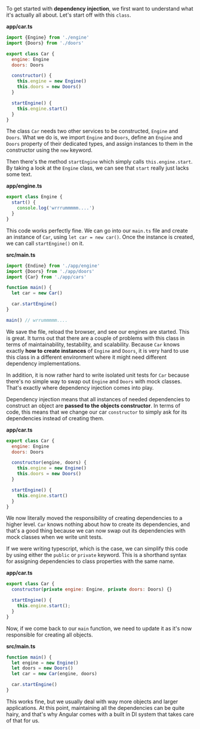 To get started with **dependency injection**, we first want to understand what it's actually all about. Let's start off with this `class`.

**app/car.ts**

```javascript
import {Engine} from './engine'
import {Doors} from './doors'

export class Car {
  engine: Engine
  doors: Doors

  constructor() {
    this.engine = new Engine()
    this.doors = new Doors()
  }

  startEngine() {
    this.engine.start()
  }
}
```

The class `Car` needs two other services to be constructed, `Engine` and `Doors`. What we do is, we import `Engine` and `Doors`, define an `Engine` and `Doors` property of their dedicated types, and assign instances to them in the constructor using the `new` keyword.

Then there's the method `startEngine` which simply calls `this.engine.start`. By taking a look at the `Engine` class, we can see that `start` really just lacks some text.

**app/engine.ts**

```javascript
export class Engine {
  start() {
    console.log('wrrrummmmm....')
  }
}
```

This code works perfectly fine. We can go into our `main.ts` file and create an instance of `Car`, using `let car = new car()`. Once the instance is created, we can call `startEngine()` on it.

**src/main.ts**

```javascript
import {Endine} from './app/engine'
import {Doors} from './app/doors'
import {Car} from './app/cars'

function main() {
  let car = new Car()

  car.startEngine()
}

main() // wrrummmmm....
```

We save the file, reload the browser, and see our engines are started. This is great. It turns out that there are a couple of problems with this class in terms of maintainability, testability, and scalability. Because `Car` knows exactly **how to create instances** of `Engine` and `Doors`, it is very hard to use this class in a different environment where it might need different dependency implementations.

In addition, it is now rather hard to write isolated unit tests for `Car` because there's no simple way to swap out `Engine` and `Doors` with mock classes. That's exactly where dependency injection comes into play.

Dependency injection means that all instances of needed dependencies to construct an object are **passed to the objects constructor**. In terms of code, this means that we change our car `constructor` to simply ask for its dependencies instead of creating them.

**app/car.ts**

```javascript
export class Car {
  engine: Engine
  doors: Doors

  constructor(engine, doors) {
    this.engine = new Engine()
    this.doors = new Doors()
  }

  startEngine() {
    this.engine.start()
  }
}
```

We now literally moved the responsibility of creating dependencies to a higher level. `Car` knows nothing about how to create its dependencies, and that's a good thing because we can now swap out its dependencies with mock classes when we write unit tests.

If we were writing typescript, which is the case, we can simplify this code by using either the `public` or `private` keyword. This is a shorthand syntax for assigning dependencies to class properties with the same name.

**app/car.ts**

```javascript
export class Car {
  constructor(private engine: Engine, private doors: Doors) {}

  startEngine() {
    this.engine.start();
  }
}
```

Now, if we come back to our `main` function, we need to update it as it's now responsible for creating all objects.

**src/main.ts**

```javascript
function main() {
  let engine = new Engine()
  let doors = new Doors()
  let car = new Car(engine, doors)

  car.startEngine()
}
```

This works fine, but we usually deal with way more objects and larger applications. At this point, maintaining all the dependencies can be quite hairy, and that's why Angular comes with a built in DI system that takes care of that for us.
